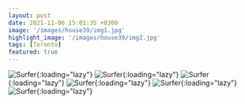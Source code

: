 ```yaml
---
layout: post
date: 2021-11-06 15:01:35 +0300
image: '/images/house39/img1.jpg'
highlight_image: '/images/house39/img2.jpg'
tags: [Toronto]
featured: true
---
```


![Surfer]({{site.baseurl}}/images/house39/img3.jpg){:loading="lazy"}
![Surfer]({{site.baseurl}}/images/house39/img4.jpg){:loading="lazy"}
![Surfer]({{site.baseurl}}/images/house39/img5.jpg){:loading="lazy"}
![Surfer]({{site.baseurl}}/images/house39/img6.jpg){:loading="lazy"}
![Surfer]({{site.baseurl}}/images/house39/img7.jpg){:loading="lazy"}
![Surfer]({{site.baseurl}}/images/house39/img8.jpg){:loading="lazy"} 